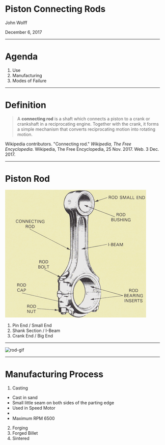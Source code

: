 # Piston Connecting Rods

John Wolff

December 6, 2017

---

# Agenda

1. Use
2. Manufacturing
3. Modes of Failure

---

# Definition

> A **connecting rod** is a shaft which connects a piston to a crank or crankshaft in a reciprocating engine. 
Together with the crank, it forms a simple mechanism that converts reciprocating motion into rotating motion.

Wikipedia contributors. "Connecting rod." *Wikipedia, The Free Encyclopedia*.
Wikipedia, The Free Encyclopedia, 25 Nov. 2017. Web. 3 Dec. 2017.

---

# Piston Rod

![rod](Image12.gif)

1. Pin End / Small End
2. Shank Section / I-Beam
3. Crank End / Big End

---

![rod-gif](0721887b597fbc2a6c3b87ccd5e47c8b.gif)

---

# Manufacturing Process

1. Casting
  - Cast in sand
  - Small little seam on both sides of the parting edge
  - Used in Speed Motor
  - 
  - Maximum RPM 6500
2. Forging
3. Forged Billet
4. Sintered 
